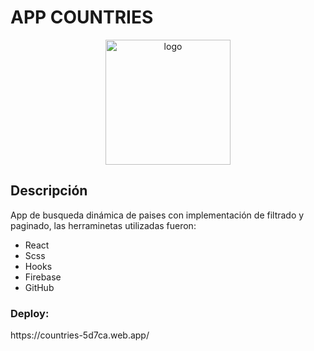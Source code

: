 <h1> APP COUNTRIES </h1>
<div align='center'>
<img src='https://cdn.pixabay.com/photo/2016/04/01/22/55/countries-1301799_1280.png'  alt='logo' width='200px' height='200px'>


<div align='left'> 

<h2>Descripción</h2>
App de busqueda dinámica de paises con implementación de filtrado y paginado, las herraminetas utilizadas fueron: 
<ul>
<li>React</li>
<li>Scss</li>
<li>Hooks</li>
<li>Firebase</li>
<li>GitHub</li>
</ul>

<h3>Deploy:</h3><a>https://countries-5d7ca.web.app/</a>
</div>